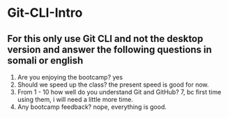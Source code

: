 # Git-CLI-Intro

## For this only use Git CLI and not the desktop version and answer the following questions in somali or english

1. Are you enjoying the bootcamp? yes
2. Should we speed up the class? the present speed is good for now.
3. From 1 - 10 how well do you understand Git and GitHub? 7, bc first time using them, i will need a little more time.
4. Any bootcamp feedback? nope, everything is good.

